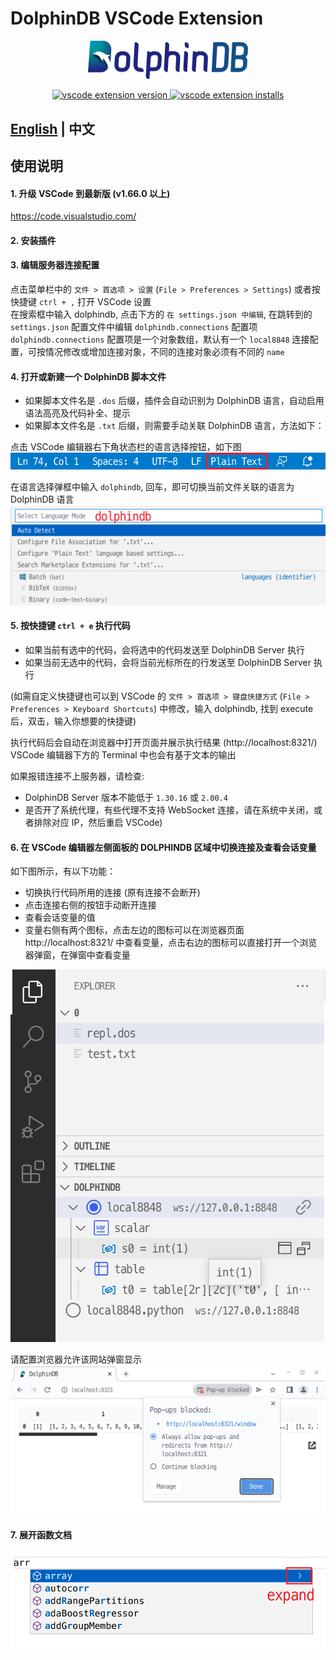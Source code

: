 # DolphinDB VSCode Extension

<p align='center'>
    <img src='./images/ddb.png' alt='DolphinDB VSCode Extension' width='256'>
</p>

<p align='center'>
    <a href='https://marketplace.visualstudio.com/items?itemName=dolphindb.dolphindb-vscode' target='_blank'>
        <img alt='vscode extension version' src='https://vsmarketplacebadge.apphb.com/version/dolphindb.dolphindb-vscode.svg?style=flat-square&color=39aaf2' />
    </a>
    <a href='https://marketplace.visualstudio.com/items?itemName=dolphindb-vscode' target='_blank'>
        <img alt='vscode extension installs' src='https://vsmarketplacebadge.apphb.com/installs/dolphindb.dolphindb-vscode.svg?style=flat-square&color=39aaf2' />
    </a>
</p>

## [English](./README.md) | 中文

## 使用说明
#### 1. 升级 VSCode 到最新版 (v1.66.0 以上)
https://code.visualstudio.com/


#### 2. 安装插件

#### 3. 编辑服务器连接配置
点击菜单栏中的 `文件 > 首选项 > 设置` (`File > Preferences > Settings`) 或者按快捷键 `ctrl + ,` 打开 VSCode 设置  
在搜索框中输入 dolphindb, 点击下方的 `在 settings.json 中编辑`, 在跳转到的 `settings.json` 配置文件中编辑 `dolphindb.connections` 配置项  
`dolphindb.connections` 配置项是一个对象数组，默认有一个 `local8848` 连接配置，可按情况修改或增加连接对象，不同的连接对象必须有不同的 `name`

#### 4. 打开或新建一个 DolphinDB 脚本文件
- 如果脚本文件名是 `.dos` 后缀，插件会自动识别为 DolphinDB 语言，自动启用语法高亮及代码补全、提示
- 如果脚本文件名是 `.txt` 后缀，则需要手动关联 DolphinDB 语言，方法如下：

点击 VSCode 编辑器右下角状态栏的语言选择按钮，如下图
![](./images/language-mode.png)

在语言选择弹框中输入 `dolphindb`, 回车，即可切换当前文件关联的语言为 DolphinDB 语言
![](./images/select-language.png)

#### 5. 按快捷键 `ctrl + e` 执行代码
- 如果当前有选中的代码，会将选中的代码发送至 DolphinDB Server 执行
- 如果当前无选中的代码，会将当前光标所在的行发送至 DolphinDB Server 执行

(如需自定义快捷键也可以到 VSCode 的 `文件 > 首选项 > 键盘快捷方式` (`File > Preferences > Keyboard Shortcuts`) 中修改，输入 dolphindb, 找到 execute 后，双击，输入你想要的快捷键)

执行代码后会自动在浏览器中打开页面并展示执行结果 (http://localhost:8321/)
VSCode 编辑器下方的 Terminal 中也会有基于文本的输出

如果报错连接不上服务器，请检查:
- DolphinDB Server 版本不能低于 `1.30.16` 或 `2.00.4`
- 是否开了系统代理，有些代理不支持 WebSocket 连接，请在系统中关闭，或者排除对应 IP，然后重启 VSCode)

#### 6. 在 VSCode 编辑器左侧面板的 DOLPHINDB 区域中切换连接及查看会话变量

如下图所示，有以下功能：
- 切换执行代码所用的连接 (原有连接不会断开)
- 点击连接右侧的按钮手动断开连接
- 查看会话变量的值
- 变量右侧有两个图标，点击左边的图标可以在浏览器页面 http://localhost:8321/ 中查看变量，点击右边的图标可以直接打开一个浏览器弹窗，在弹窗中查看变量

![](./images/explorer.png)

请配置浏览器允许该网站弹窗显示
![](./images/allow-browser-popup.png)

#### 7. 展开函数文档
![](./images/expand-doc.png)
